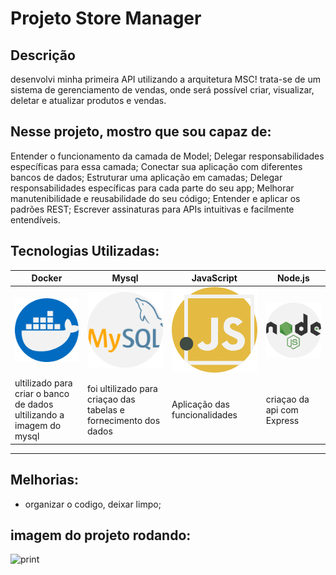# Projeto Store Manager

## Descrição
desenvolvi minha primeira API utilizando a arquitetura MSC! trata-se de um sistema de gerenciamento de vendas, onde será possível criar, visualizar, deletar e atualizar produtos e vendas.

## Nesse projeto, mostro que sou capaz de:

Entender o funcionamento da camada de Model;
Delegar responsabilidades específicas para essa camada;
Conectar sua aplicação com diferentes bancos de dados;
Estruturar uma aplicação em camadas;
Delegar responsabilidades específicas para cada parte do seu app;
Melhorar manutenibilidade e reusabilidade do seu código;
Entender e aplicar os padrões REST;
Escrever assinaturas para APIs intuitivas e facilmente entendíveis.

## Tecnologias Utilizadas:
|Docker|Mysql|JavaScript|Node.js|
|-|-|-|-|
|![icon](./public/img/docker.png)|![icon](./public/img/mysql.png)|![icon](./public/img/javascript.png)|![icon](./public/img/nodejs.png)|
|ultilizado para criar o banco de dados ultilizando a imagem do mysql|foi ultilizado para criaçao das tabelas e fornecimento dos dados|Aplicação das funcionalidades|criaçao da api com Express|
___

## Melhorias:

- organizar o codigo, deixar limpo;

## imagem do projeto rodando:
![print](../sd-016-a-store-manager//public/img/in.png)